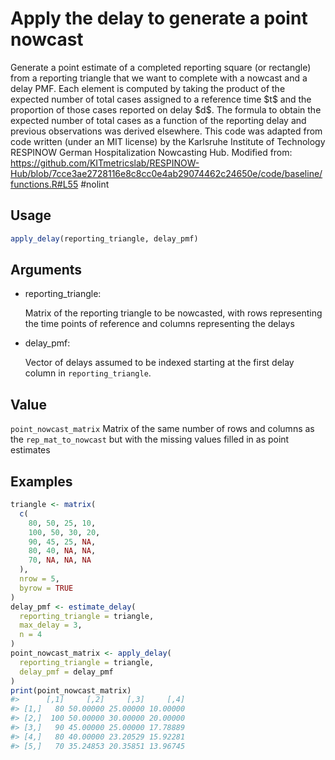 # Apply the delay to generate a point nowcast

Generate a point estimate of a completed reporting square (or rectangle)
from a reporting triangle that we want to complete with a nowcast and a
delay PMF. Each element is computed by taking the product of the
expected number of total cases assigned to a reference time \$t\$ and
the proportion of those cases reported on delay \$d\$. The formula to
obtain the expected number of total cases as a function of the reporting
delay and previous observations was derived elsewhere. This code was
adapted from code written (under an MIT license) by the Karlsruhe
Institute of Technology RESPINOW German Hospitalization Nowcasting Hub.
Modified from:
https://github.com/KITmetricslab/RESPINOW-Hub/blob/7cce3ae2728116e8c8cc0e4ab29074462c24650e/code/baseline/functions.R#L55
\#nolint

## Usage

``` r
apply_delay(reporting_triangle, delay_pmf)
```

## Arguments

- reporting_triangle:

  Matrix of the reporting triangle to be nowcasted, with rows
  representing the time points of reference and columns representing the
  delays

- delay_pmf:

  Vector of delays assumed to be indexed starting at the first delay
  column in `reporting_triangle`.

## Value

`point_nowcast_matrix` Matrix of the same number of rows and columns as
the `rep_mat_to_nowcast` but with the missing values filled in as point
estimates

## Examples

``` r
triangle <- matrix(
  c(
    80, 50, 25, 10,
    100, 50, 30, 20,
    90, 45, 25, NA,
    80, 40, NA, NA,
    70, NA, NA, NA
  ),
  nrow = 5,
  byrow = TRUE
)
delay_pmf <- estimate_delay(
  reporting_triangle = triangle,
  max_delay = 3,
  n = 4
)
point_nowcast_matrix <- apply_delay(
  reporting_triangle = triangle,
  delay_pmf = delay_pmf
)
print(point_nowcast_matrix)
#>      [,1]     [,2]     [,3]     [,4]
#> [1,]   80 50.00000 25.00000 10.00000
#> [2,]  100 50.00000 30.00000 20.00000
#> [3,]   90 45.00000 25.00000 17.78889
#> [4,]   80 40.00000 23.20529 15.92281
#> [5,]   70 35.24853 20.35851 13.96745
```
